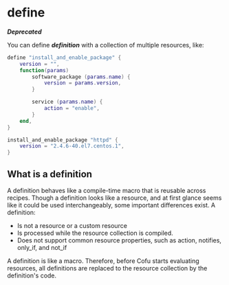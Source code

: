 # define

***Deprecated***

You can define ***definition*** with a collection of multiple resources, like:

```lua
define "install_and_enable_package" {
    version = "",
    function(params)
        software_package (params.name) {
            version = params.version,
        }

        service (params.name) {
            action = "enable",
        }
    end,
}

install_and_enable_package "httpd" {
    version = "2.4.6-40.el7.centos.1",
}
```

## What is a definition

A definition behaves like a compile-time macro that is reusable across recipes.
Though a definition looks like a resource, and at first glance seems like it could be used interchangeably, some important differences exist. A definition:

* Is not a resource or a custom resource
* Is processed while the resource collection is compiled.
* Does not support common resource properties, such as action, notifies, only_if, and not_if

A definition is like a macro. Therefore, before Cofu starts evaluating resources, all definitions are replaced to the resource collection by the definition's code.
